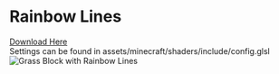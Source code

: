 # Rainbow Lines
[Download Here](https://github.com/TacnaynDev/Resource-Packs-Demo/blob/main/Info/Downloads/Rainbow%20Lines.zip)  
Settings can be found in assets/minecraft/shaders/include/config.glsl  
![Grass Block with Rainbow Lines](https://raw.githubusercontent.com/TacnaynDev/Resource-Packs-Demo/main/img/rainbow_lines_loop.gif)  
